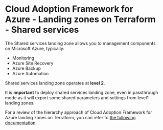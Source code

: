 # Cloud Adoption Framework for Azure - Landing zones on Terraform - Shared services

The Shared services landing zone allows you to management components on Microsoft Azure, typically:

* Monitoring
* Azure Site Recovery
* Azure Backup
* Azure Automation

Shared services landing zone operates at **level 2**.

It is **important** to deploy shared services landing zone, even in passthrough mode as it will export some shared parameters and settings from level1 landing zones.

For a review of the hierarchy approach of Cloud Adoption Framework for Azure landing zones on Terraform, you can refer to [the following documentation](../../documentation/code_architecture/hierarchy.md).
